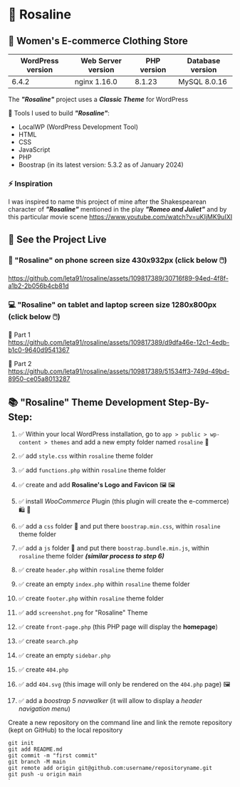 # 🌹 Rosaline 

## :dress: Women's E-commerce Clothing Store 

| WordPress version | Web Server version | PHP version | Database version |
| ---               | ---                | ---         | ---              |
| 6.4.2             | nginx  1.16.0      | 8.1.23      | MySQL 8.0.16     |

The ***"Rosaline"*** project uses a ***Classic Theme*** for WordPress

:toolbox: Tools I used to build ***"Rosaline"***: 

- LocalWP (WordPress Development Tool)
- HTML
- CSS
- JavaScript
- PHP
- Boostrap (in its latest version: 5.3.2 as of January 2024)

### ⚡ Inspiration

I was inspired to name this project of mine after the Shakespearean character of ***"Rosaline"*** mentioned in the play ***"Romeo and Juliet"*** and by this particular movie scene https://www.youtube.com/watch?v=uKIjMK9uIXI 

## 🚀 See the Project Live

### 📱 "Rosaline" on phone screen size 430x932px (click below 🖱️)

https://github.com/leta91/rosaline/assets/109817389/30716f89-94ed-4f8f-a1b2-2b056b4cb81d

### 💻 "Rosaline" on tablet and laptop screen size 1280x800px (click below 🖱️)

🌹 Part 1 <br/>
https://github.com/leta91/rosaline/assets/109817389/d9dfa46e-12c1-4edb-b1c0-9640d9541367

🌹 Part 2 <br/>
https://github.com/leta91/rosaline/assets/109817389/51534ff3-749d-49bd-8950-ce05a8013287

## 📚 "Rosaline" Theme Development Step-By-Step:

1. :white_check_mark: Within your local WordPress installation, go to `app > public > wp-content > themes` and add a new empty folder named `rosaline` :open_file_folder:

2. :white_check_mark: add `style.css` within `rosaline` theme folder

3. :white_check_mark: add `functions.php` within `rosaline` theme folder

4. :white_check_mark: create and add **Rosaline's Logo and Favicon** :framed_picture: :framed_picture: 

5. :white_check_mark: install *WooCommerce* Plugin (this plugin will create the e-commerce) :shopping: :shopping_cart:

6. :white_check_mark: add a `css` folder :open_file_folder: and put there `boostrap.min.css`, within `rosaline` theme folder

7. :white_check_mark: add a `js` folder :open_file_folder: and put there `boostrap.bundle.min.js`, within `rosaline` theme folder ***(similar process to step 6)***

8. :white_check_mark: create `header.php` within `rosaline` theme folder

9. :white_check_mark: create an empty `index.php` within `rosaline` theme folder

10. :white_check_mark: create `footer.php` within `rosaline` theme folder

11. :white_check_mark: add `screenshot.png` for "Rosaline" Theme

12. :white_check_mark: create `front-page.php` (this PHP page will display the **homepage**)

13. :white_check_mark: create `search.php`

14. :white_check_mark: create an empty `sidebar.php` 

15. :white_check_mark: create `404.php`

16. :white_check_mark: add `404.svg` (this image will only be rendered on the `404.php` page) :framed_picture:

17. :white_check_mark: add a *boostrap 5 navwalker* (it will allow to display a *header navigation menu*)

Create a new repository on the command line and link the remote repository (kept on GitHub) to the local repository</br>

`git init`</br>
`git add README.md`</br>
`git commit -m "first commit"`</br>
`git branch -M main`</br>
`git remote add origin git@github.com:username/repositoryname.git`</br>
`git push -u origin main`</br>
`


